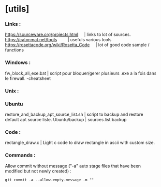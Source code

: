 # [utils]

### Links :
https://sourceware.org/projects.html &nbsp;&nbsp;&nbsp;&nbsp;| links to lot of sources.   
https://catonmat.net/tools &nbsp;&nbsp;&nbsp;&nbsp;&nbsp;&nbsp;&nbsp;&nbsp;| usefuls various tools  
https://rosettacode.org/wiki/Rosetta_Code &nbsp;&nbsp;&nbsp;&nbsp;| lot of good code sample / functions  
  
### Windows :
fw_block_all_exe.bat  | script pour bloquer/gerer plusieurs .exe a la fois dans le firewall. 
-cheatsheet

### Unix :

### Ubuntu
restore_and_backup_apt_source_list.sh  | script to backup and restore default apt source liste. 
Ubuntu/backup  | sources.list backup

### Code :
rectangle_draw.c  | Light c code to draw rectangle in ascii with custom size. 

### Commands :

Allow commit without message ("-a" auto stage files that have been modified but not newly created) :
```
git commit -a --allow-empty-message -m ""
```
